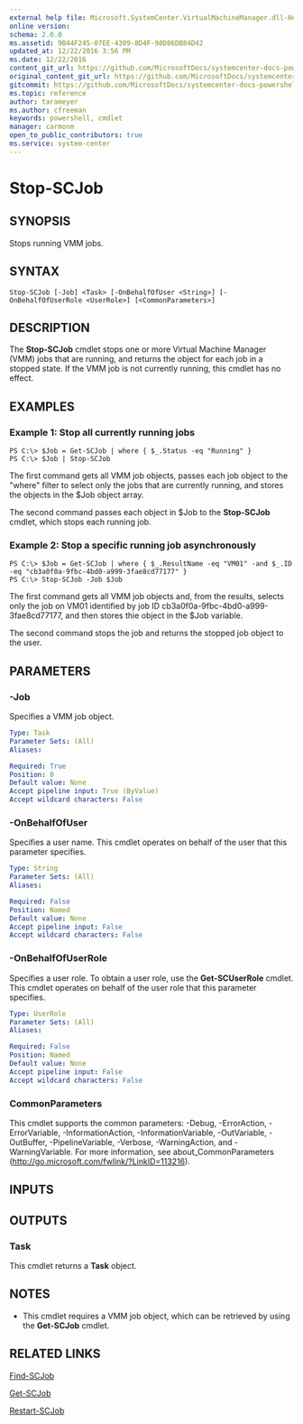 ```yaml
---
external help file: Microsoft.SystemCenter.VirtualMachineManager.dll-Help.xml
online version: 
schema: 2.0.0
ms.assetid: 9B44F245-07EE-4309-8D4F-98D86DB84D42
updated_at: 12/22/2016 3:56 PM
ms.date: 12/22/2016
content_git_url: https://github.com/MicrosoftDocs/systemcenter-docs-powershell/blob/master/systemcenter-cmdlets/SystemCenter2016/VirtualMachineManager/vlatest/Stop-SCJob.md
original_content_git_url: https://github.com/MicrosoftDocs/systemcenter-docs-powershell/blob/master/systemcenter-cmdlets/SystemCenter2016/VirtualMachineManager/vlatest/Stop-SCJob.md
gitcommit: https://github.com/MicrosoftDocs/systemcenter-docs-powershell/blob/96e5647587661652225fbdd2c797cd4d59d542bc/systemcenter-cmdlets/SystemCenter2016/VirtualMachineManager/vlatest/Stop-SCJob.md
ms.topic: reference
author: tarameyer
ms.author: cfreeman
keywords: powershell, cmdlet
manager: carmonm
open_to_public_contributors: true
ms.service: system-center
---
```


# Stop-SCJob

## SYNOPSIS
Stops running VMM jobs.

## SYNTAX

```
Stop-SCJob [-Job] <Task> [-OnBehalfOfUser <String>] [-OnBehalfOfUserRole <UserRole>] [<CommonParameters>]
```

## DESCRIPTION
The **Stop-SCJob** cmdlet stops one or more Virtual Machine Manager (VMM) jobs that are running, and returns the object for each job in a stopped state.
If the VMM job is not currently running, this cmdlet has no effect.

## EXAMPLES

### Example 1: Stop all currently running jobs
```
PS C:\> $Job = Get-SCJob | where { $_.Status -eq "Running" }
PS C:\> $Job | Stop-SCJob
```

The first command gets all VMM job objects, passes each job object to the "where" filter to select only the jobs that are currently running, and stores the objects in the $Job object array.

The second command passes each object in $Job to the **Stop-SCJob** cmdlet, which stops each running job.

### Example 2: Stop a specific running job asynchronously
```
PS C:\> $Job = Get-SCJob | where { $_.ResultName -eq "VM01" -and $_.ID -eq "cb3a0f0a-9fbc-4bd0-a999-3fae8cd77177" }
PS C:\> Stop-SCJob -Job $Job
```

The first command gets all VMM job objects and, from the results, selects only the job on VM01 identified by job ID cb3a0f0a-9fbc-4bd0-a999-3fae8cd77177, and then stores thie object in the $Job variable.

The second command stops the job and returns the stopped job object to the user.

## PARAMETERS

### -Job
Specifies a VMM job object.

```yaml
Type: Task
Parameter Sets: (All)
Aliases: 

Required: True
Position: 0
Default value: None
Accept pipeline input: True (ByValue)
Accept wildcard characters: False
```

### -OnBehalfOfUser
Specifies a user name.
This cmdlet operates on behalf of the user that this parameter specifies.

```yaml
Type: String
Parameter Sets: (All)
Aliases: 

Required: False
Position: Named
Default value: None
Accept pipeline input: False
Accept wildcard characters: False
```

### -OnBehalfOfUserRole
Specifies a user role.
To obtain a user role, use the **Get-SCUserRole** cmdlet.
This cmdlet operates on behalf of the user role that this parameter specifies.

```yaml
Type: UserRole
Parameter Sets: (All)
Aliases: 

Required: False
Position: Named
Default value: None
Accept pipeline input: False
Accept wildcard characters: False
```

### CommonParameters
This cmdlet supports the common parameters: -Debug, -ErrorAction, -ErrorVariable, -InformationAction, -InformationVariable, -OutVariable, -OutBuffer, -PipelineVariable, -Verbose, -WarningAction, and -WarningVariable. For more information, see about_CommonParameters (http://go.microsoft.com/fwlink/?LinkID=113216).

## INPUTS

## OUTPUTS

### Task
This cmdlet returns a **Task** object.

## NOTES
* This cmdlet requires a VMM job object, which can be retrieved by using the **Get-SCJob** cmdlet.

## RELATED LINKS

[Find-SCJob](xref:SystemCenter2016/VirtualMachineManager/vlatest/Find-SCJob.md)

[Get-SCJob](xref:SystemCenter2016/VirtualMachineManager/vlatest/Get-SCJob.md)

[Restart-SCJob](xref:SystemCenter2016/VirtualMachineManager/vlatest/Restart-SCJob.md)

